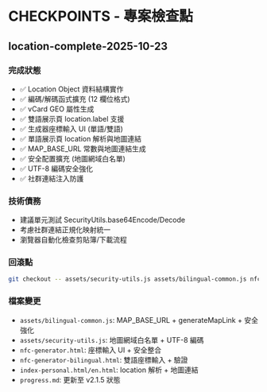 # CHECKPOINTS - 專案檢查點

## location-complete-2025-10-23

### 完成狀態
- ✅ Location Object 資料結構實作
- ✅ 編碼/解碼函式擴充 (12 欄位格式)
- ✅ vCard GEO 屬性生成
- ✅ 雙語展示頁 location.label 支援
- ✅ 生成器座標輸入 UI (單語/雙語)
- ✅ 單語展示頁 location 解析與地圖連結
- ✅ MAP_BASE_URL 常數與地圖連結生成
- ✅ 安全配置擴充 (地圖網域白名單)
- ✅ UTF-8 編碼安全強化
- ✅ 社群連結注入防護

### 技術債務
- 建議單元測試 SecurityUtils.base64Encode/Decode
- 考慮社群連結正規化映射統一
- 瀏覽器自動化檢查剪貼簿/下載流程

### 回滾點
```bash
git checkout -- assets/security-utils.js assets/bilingual-common.js nfc-generator.html nfc-generator-bilingual.html index-personal.html index-personal-en.html
```

### 檔案變更
- `assets/bilingual-common.js`: MAP_BASE_URL + generateMapLink + 安全強化
- `assets/security-utils.js`: 地圖網域白名單 + UTF-8 編碼
- `nfc-generator.html`: 座標輸入 UI + 安全整合
- `nfc-generator-bilingual.html`: 雙語座標輸入 + 驗證
- `index-personal.html/en.html`: location 解析 + 地圖連結
- `progress.md`: 更新至 v2.1.5 狀態
